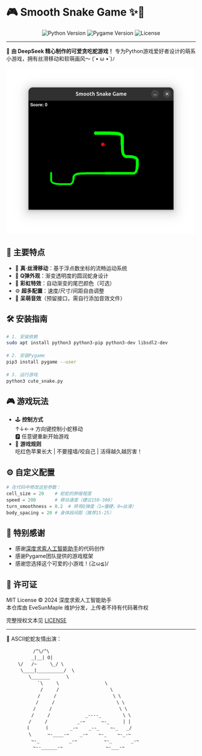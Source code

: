 # 🎮 Smooth Snake Game ✨🐍

<div align="center">
  <img src="https://img.shields.io/badge/Python-3.8%2B-blue?logo=python" alt="Python Version">
  <img src="https://img.shields.io/badge/Pygame-2.1.3-green?logo=game" alt="Pygame Version">
  <img src="https://img.shields.io/badge/License-MIT-purple" alt="License">
</div>

---

🌈 **由 DeepSeek 精心制作的可爱贪吃蛇游戏！** 专为Python游戏爱好者设计的萌系小游戏，拥有丝滑移动和软萌画风～ (´• ω •`)ﾉ

![游戏截图](screenshot.png) <!-- 请替换为您的截图文件路径 -->

## 🍎 主要特点
- 🚀 **真·丝滑移动**：基于浮点数坐标的流畅运动系统
- 🎨 **Q弹外观**：渐变透明度的圆润蛇身设计
- 🌈 **彩虹特效**：自动渐变的尾巴颜色（可选）
- ⚙️ **超多配置**：速度/尺寸/间距自由调整
- 🎵 **呆萌音效**（预留接口，需自行添加音效文件）

## 🛠️ 安装指南
```bash
# 1. 安装依赖
sudo apt install python3 python3-pip python3-dev libsdl2-dev

# 2. 安装Pygame
pip3 install pygame --user

# 3. 运行游戏
python3 cute_snake.py
```

## 🎮 游戏玩法
- 🕹️ **控制方式**  
  ↑↓←→ 方向键控制小蛇移动  
  🅿️ 任意键重新开始游戏
- 🍎 **游戏规则**  
  吃红色苹果长大 | 不要撞墙/咬自己 | 活得越久越厉害！

## ⚙️ 自定义配置
```python
# 在代码中修改这些参数：
cell_size = 20    # 蛇蛇的胖瘦程度
speed = 200       # 移动速度（建议150-300）
turn_smoothness = 0.2  # 转弯Q弹度（1=僵硬，0=丝滑）
body_spacing = 20 # 身体段间距（推荐15-25）
```

## 💌 特别感谢
- 感谢[深度求索人工智能助手](https://chat.deepseek.com/)的代码创作
- 感谢Pygame团队提供的游戏框架
- 感谢您选择这个可爱的小游戏！(≧ω≦)/

## 📜 许可证
MIT License © 2024 深度求索人工智能助手  
本仓库由 EveSunMaple 维护分发，上传者不持有代码著作权

完整授权文本见 [LICENSE](LICENSE)

---

🐍 ASCII蛇蛇友情出演：  
```text
　　　　　　/^\/^\  
　　　　　 _|__| O|  
　　 \/   /~     \_/ \  
　　  \____|__________/  \  
　　　　　\_______      \  
　　　　　　　`\     \                 \  
　　　　　　　 /     /                   \  
　　　　　　　/     /                     \ \  
　　　　　　 /     /                       \ \  
　　　　　　/     /                         \ \  
　　　　　 /     /             _----_        \ \  
　　　　　/     /           _-~      ~-_     | |  
　　　　 (      (        _-~    _--_    ~-_   _/  
　　　　　\      ~-____-~    _-~    ~-_    ~-_-~  
　　　　　 ~-_           _-~          ~-_       _-~  
　　　　　　~--______-~                ~-___-~
```